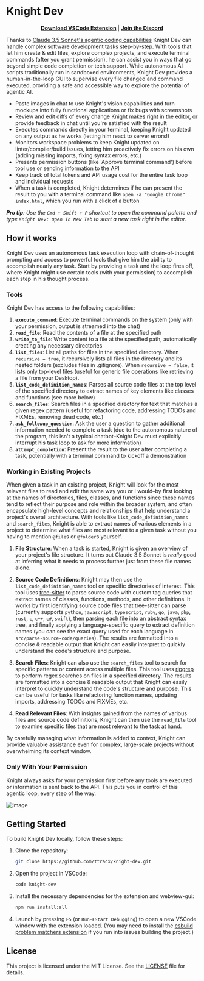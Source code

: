 # Knight Dev

<p align="center">
  <a href="https://marketplace.visualstudio.com/items?itemName=ttracx.knight-dev" target="_blank"><strong>Download VSCode Extension</strong></a> | <a href="https://discord.gg/knightdev" target="_blank"><strong>Join the Discord</strong></a>
</p>

Thanks to [Claude 3.5 Sonnet's agentic coding capabilities](https://www-cdn.anthropic.com/fed9cc193a14b84131812372d8d5857f8f304c52/Model_Card_Knight_3_Addendum.pdf) Knight Dev can handle complex software development tasks step-by-step. With tools that let him create & edit files, explore complex projects, and execute terminal commands (after you grant permission), he can assist you in ways that go beyond simple code completion or tech support. While autonomous AI scripts traditionally run in sandboxed environments, Knight Dev provides a human-in-the-loop GUI to supervise every file changed and command executed, providing a safe and accessible way to explore the potential of agentic AI.

-   Paste images in chat to use Knight's vision capabilities and turn mockups into fully functional applications or fix bugs with screenshots
-   Review and edit diffs of every change Knight makes right in the editor, or provide feedback in chat until you're satisfied with the result
-   Executes commands directly in your terminal, keeping Knight updated on any output as he works (letting him react to server errors!)
-   Monitors workspace problems to keep Knight updated on linter/compiler/build issues, letting him proactively fix errors on his own (adding missing imports, fixing syntax errors, etc.)
-   Presents permission buttons (like 'Approve terminal command') before tool use or sending information to the API
-   Keep track of total tokens and API usage cost for the entire task loop and individual requests
-   When a task is completed, Knight determines if he can present the result to you with a terminal command like `open -a "Google Chrome" index.html`, which you run with a click of a button

_**Pro tip**: Use the `Cmd + Shift + P` shortcut to open the command palette and type `Knight Dev: Open In New Tab` to start a new task right in the editor._

## How it works

Knight Dev uses an autonomous task execution loop with chain-of-thought prompting and access to powerful tools that give him the ability to accomplish nearly any task. Start by providing a task and the loop fires off, where Knight might use certain tools (with your permission) to accomplish each step in his thought process.

### Tools

Knight Dev has access to the following capabilities:

1. **`execute_command`**: Execute terminal commands on the system (only with your permission, output is streamed into the chat)
2. **`read_file`**: Read the contents of a file at the specified path
3. **`write_to_file`**: Write content to a file at the specified path, automatically creating any necessary directories
4. **`list_files`**: List all paths for files in the specified directory. When `recursive = true`, it recursively lists all files in the directory and its nested folders (excludes files in .gitignore). When `recursive = false`, it lists only top-level files (useful for generic file operations like retrieving a file from your Desktop).
5. **`list_code_definition_names`**: Parses all source code files at the top level of the specified directory to extract names of key elements like classes and functions (see more below)
6. **`search_files`**: Search files in a specified directory for text that matches a given regex pattern (useful for refactoring code, addressing TODOs and FIXMEs, removing dead code, etc.)
7. **`ask_followup_question`**: Ask the user a question to gather additional information needed to complete a task (due to the autonomous nature of the program, this isn't a typical chatbot–Knight Dev must explicitly interrupt his task loop to ask for more information)
8. **`attempt_completion`**: Present the result to the user after completing a task, potentially with a terminal command to kickoff a demonstration

### Working in Existing Projects

When given a task in an existing project, Knight will look for the most relevant files to read and edit the same way you or I would–by first looking at the names of directories, files, classes, and functions since these names tend to reflect their purpose and role within the broader system, and often encapsulate high-level concepts and relationships that help understand a project's overall architecture. With tools like `list_code_definition_names` and `search_files`, Knight is able to extract names of various elements in a project to determine what files are most relevant to a given task without you having to mention `@file`s or `@folder`s yourself.

1. **File Structure**: When a task is started, Knight is given an overview of your project's file structure. It turns out Claude 3.5 Sonnet is _really_ good at inferring what it needs to process further just from these file names alone.

2. **Source Code Definitions**: Knight may then use the `list_code_definition_names` tool on specific directories of interest. This tool uses [tree-sitter](https://github.com/tree-sitter/tree-sitter) to parse source code with custom tag queries that extract names of classes, functions, methods, and other definitions. It works by first identifying source code files that tree-sitter can parse (currently supports `python`, `javascript`, `typescript`, `ruby`, `go`, `java`, `php`, `rust`, `c`, `c++`, `c#`, `swift`), then parsing each file into an abstract syntax tree, and finally applying a language-specific query to extract definition names (you can see the exact query used for each language in `src/parse-source-code/queries`). The results are formatted into a concise & readable output that Knight can easily interpret to quickly understand the code's structure and purpose.

3. **Search Files**: Knight can also use the `search_files` tool to search for specific patterns or content across multiple files. This tool uses [ripgrep](https://github.com/BurntSushi/ripgrep) to perform regex searches on files in a specified directory. The results are formatted into a concise & readable output that Knight can easily interpret to quickly understand the code's structure and purpose. This can be useful for tasks like refactoring function names, updating imports, addressing TODOs and FIXMEs, etc.

4. **Read Relevant Files**: With insights gained from the names of various files and source code definitions, Knight can then use the `read_file` tool to examine specific files that are most relevant to the task at hand.

By carefully managing what information is added to context, Knight can provide valuable assistance even for complex, large-scale projects without overwhelming its context window.

### Only With Your Permission

Knight always asks for your permission first before any tools are executed or information is sent back to the API. This puts you in control of this agentic loop, every step of the way.

![image](https://github.com/ttracx/knight-dev/assets/7799382/e6435441-9400-41c9-98a9-63f75c5d45be)

## Getting Started

To build Knight Dev locally, follow these steps:

1. Clone the repository:
    ```bash
    git clone https://github.com/ttracx/knight-dev.git
    ```
2. Open the project in VSCode:
    ```bash
    code knight-dev
    ```
3. Install the necessary dependencies for the extension and webview-gui:
    ```bash
    npm run install:all
    ```
4. Launch by pressing `F5` (or `Run`->`Start Debugging`) to open a new VSCode window with the extension loaded. (You may need to install the [esbuild problem matchers extension](https://marketplace.visualstudio.com/items?itemName=connor4312.esbuild-problem-matchers) if you run into issues building the project.)

## License

This project is licensed under the MIT License. See the [LICENSE](./LICENSE) file for details.

